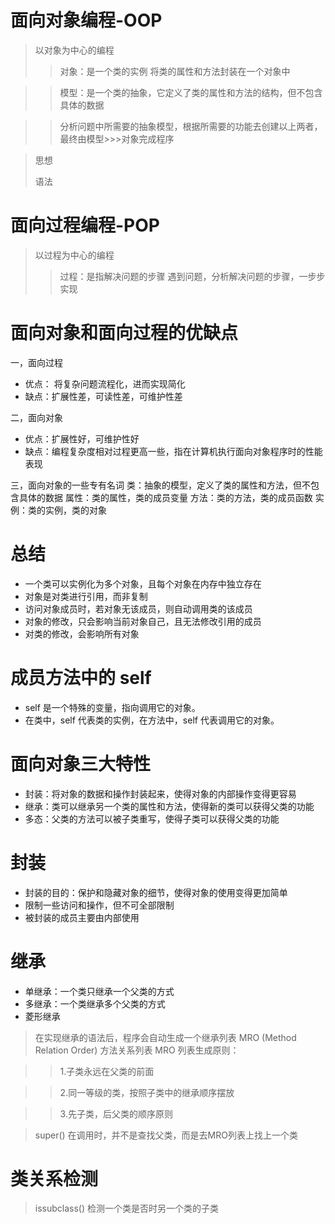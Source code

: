 # 面向对象编程-OOP
>以对象为中心的编程
> 
> > 对象：是一个类的实例 将类的属性和方法封装在一个对象中

> > 模型：是一个类的抽象，它定义了类的属性和方法的结构，但不包含具体的数据

> > 分析问题中所需要的抽象模型，根据所需要的功能去创建以上两者，最终由模型>>>对象完成程序

> 思想
> 
> 语法

# 面向过程编程-POP
> 以过程为中心的编程
> >过程：是指解决问题的步骤 
> > 遇到问题，分析解决问题的步骤，一步步实现


# 面向对象和面向过程的优缺点

一，面向过程
+ 优点： 将复杂问题流程化，进而实现简化
+ 缺点：扩展性差，可读性差，可维护性差

二，面向对象
+ 优点：扩展性好，可维护性好
+ 缺点：编程复杂度相对过程更高一些，指在计算机执行面向对象程序时的性能表现

三，面向对象的一些专有名词
类：抽象的模型，定义了类的属性和方法，但不包含具体的数据
属性：类的属性，类的成员变量
方法：类的方法，类的成员函数
实例：类的实例，类的对象

# 总结
+ 一个类可以实例化为多个对象，且每个对象在内存中独立存在
+ 对象是对类进行引用，而非复制
+ 访问对象成员时，若对象无该成员，则自动调用类的该成员
+ 对象的修改，只会影响当前对象自己，且无法修改引用的成员
+ 对类的修改，会影响所有对象


# 成员方法中的 self
+ self 是一个特殊的变量，指向调用它的对象。
+ 在类中，self 代表类的实例，在方法中，self 代表调用它的对象。

# 面向对象三大特性
+ 封装：将对象的数据和操作封装起来，使得对象的内部操作变得更容易
+ 继承：类可以继承另一个类的属性和方法，使得新的类可以获得父类的功能
+ 多态：父类的方法可以被子类重写，使得子类可以获得父类的功能

# 封装
+ 封装的目的：保护和隐藏对象的细节，使得对象的使用变得更加简单
+ 限制一些访问和操作，但不可全部限制
+ 被封装的成员主要由内部使用

# 继承
+ 单继承：一个类只继承一个父类的方式
+ 多继承：一个类继承多个父类的方式
+ 菱形继承
> 在实现继承的语法后，程序会自动生成一个继承列表
> MRO (Method Relation Order) 方法关系列表 
> MRO 列表生成原则：

>> 1.子类永远在父类的前面

>> 2.同一等级的类，按照子类中的继承顺序摆放

>> 3.先子类，后父类的顺序原则

> super() 在调用时，并不是查找父类，而是去MRO列表上找上一个类

# 类关系检测
> issubclass() 检测一个类是否时另一个类的子类




